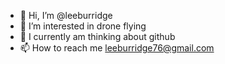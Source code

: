 - 👋 Hi, I’m @leeburridge
- 👀 I’m interested in drone flying
- 🌱 I currently am thinking about github
- 📫 How to reach me leeburridge76@gmail.com

<!---
leeburridge/leeburridge is a ✨ special ✨ repository because its `README.md` (this file) appears on your GitHub profile.
You can click the Preview link to take a look at your changes.
--->
